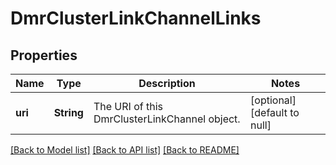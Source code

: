 # DmrClusterLinkChannelLinks

## Properties
Name | Type | Description | Notes
------------ | ------------- | ------------- | -------------
**uri** | **String** | The URI of this DmrClusterLinkChannel object. | [optional] [default to null]

[[Back to Model list]](../README.md#documentation-for-models) [[Back to API list]](../README.md#documentation-for-api-endpoints) [[Back to README]](../README.md)


